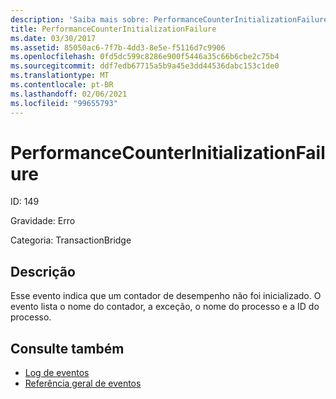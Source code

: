 ```yaml
---
description: 'Saiba mais sobre: PerformanceCounterInitializationFailure'
title: PerformanceCounterInitializationFailure
ms.date: 03/30/2017
ms.assetid: 85050ac6-7f7b-4dd3-8e5e-f5116d7c9906
ms.openlocfilehash: 0fd5dc599c8286e900f5446a35c66b6cbe2c75b4
ms.sourcegitcommit: ddf7edb67715a5b9a45e3dd44536dabc153c1de0
ms.translationtype: MT
ms.contentlocale: pt-BR
ms.lasthandoff: 02/06/2021
ms.locfileid: "99655793"
---
```

# <a name="performancecounterinitializationfailure"></a>PerformanceCounterInitializationFailure

ID: 149  
  
 Gravidade: Erro  
  
 Categoria: TransactionBridge  
  
## <a name="description"></a>Descrição  

 Esse evento indica que um contador de desempenho não foi inicializado. O evento lista o nome do contador, a exceção, o nome do processo e a ID do processo.  
  
## <a name="see-also"></a>Consulte também

- [Log de eventos](index.md)
- [Referência geral de eventos](events-general-reference.md)
